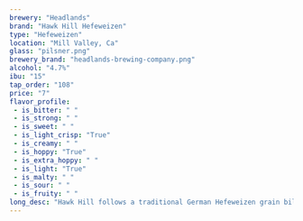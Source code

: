 ```yaml
---
brewery: "Headlands"
brand: "Hawk Hill Hefeweizen"
type: "Hefeweizen"
location: "Mill Valley, Ca"
glass: "pilsner.png"
brewery_brand: "headlands-brewing-company.png"
alcohol: "4.7%"
ibu: "15"
tap_order: "108"
price: "7"
flavor_profile:
 - is_bitter: " "
 - is_strong: " "
 - is_sweet: " "
 - is_light_crisp: "True"
 - is_creamy: " "
 - is_hoppy: "True"
 - is_extra_hoppy: " "
 - is_light: "True"
 - is_malty: " "
 - is_sour: " "
 - is_fruity: " "
long_desc: "Hawk Hill follows a traditional German Hefeweizen grain bill with a bit of rye tossed in to draw out the pepper and spice notes from the light hopping schedule."
---
```


